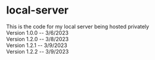 # local-server
This is the code for my local server being hosted privately <br />
Version 1.0.0 -- 3/6/2023 <br />
Version 1.2.0 -- 3/8/2023 <br />
Version 1.2.1 -- 3/9/2023 <br />
Version 1.2.2 -- 3/9/2023 <br />
